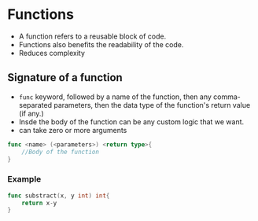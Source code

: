 # Functions

- A function refers to a reusable block of code.
- Functions also benefits the readability of the code.
- Reduces complexity

## Signature of a function

- `func` keyword, followed by a name of the function, then any comma-separated parameters, then the data type of the function's return value (if any.)
- Insde the body of the function can be any custom logic that we want.
- can take zero or more arguments
```go
func <name> (<parameters>) <return type>{
    //Body of the function
}
```

### Example

```go
func substract(x, y int) int{
    return x-y
}
```
